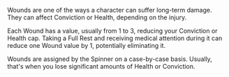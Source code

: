 Wounds are one of the ways a character can suffer long-term damage. They can affect Conviction or Health, depending on the injury.

Each Wound has a value, usually from 1 to 3, reducing your Conviction or Health cap. Taking a Full Rest and receiving medical attention during it can reduce one Wound value by 1, potentially eliminating it.

Wounds are assigned by the Spinner on a case-by-case basis. Usually, that's when you lose significant amounts of Health or Conviction.
